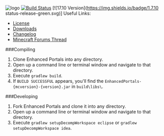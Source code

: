 ![logo](http://mods.atomicbase.com/enhancedportals/forum_files/ep_banner.png)
[![Build Status](https://travis-ci.org/enhancedportals/enhancedportals.svg)](https://travis-ci.org/enhancedportals/enhancedportals)
[![17.10 Version](https://img.shields.io/badge/1.7.10 status-release-green.svg)]
Useful Links:
* [License](LICENSE)
* [Downloads](http://www.curse.com/mc-mods/minecraft/225921-enhanced-portals-3#t1:other-downloads)
* [Changelog](https://github.com/enhancedportals/VERSION/blob/master/CHANGELOG%20-%20Enhanced%20Portals.md#enhanced-portals-changelog)
* [Minecraft Forums Thread](http://www.minecraftforum.net/forums/mapping-and-modding/minecraft-mods/1292751)


###Compiling

1. Clone Enhanced Portals into any directory.
2. Open up a command line or terminal window and navigate to that directory.
3. Execute `gradlew build`.
4. If `BUILD SUCCESSFUL` appears, you'll find the `EnhancedPortals-{mcversion}-{version}.jar` in `build\libs\`.


###Developing

1. Fork Enhanced Portals and clone it into any directory.
2. Open up a command line or terminal window and navigate to that directory.
3. Execute `gradlew setupDecompWorkspace eclipse` or `gradlew setupDecompWorkspace idea`.
